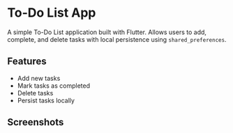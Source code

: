 # To-Do List App

A simple To-Do List application built with Flutter. Allows users to add, complete, and delete tasks with local persistence using `shared_preferences`.

## Features
- Add new tasks
- Mark tasks as completed
- Delete tasks
- Persist tasks locally

## Screenshots


